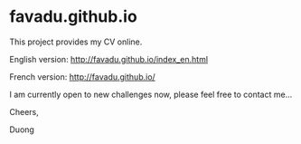 # favadu.github.io

This project provides my CV online.

English version:
http://favadu.github.io/index_en.html

French version:
http://favadu.github.io/

I am currently open to new challenges now, please feel free to contact me...

Cheers,

Duong
